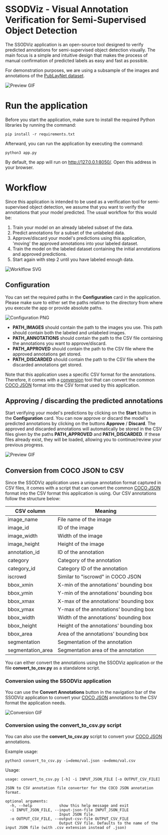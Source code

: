 # SSODViz - Visual Annotation Verification for Semi-Supervised Object Detection

The SSODViz application is an open-source tool designed to verify predicted annotations for semi-supervised object detection visually. The main focus is a simple and intuitive design that makes the process of manual confirmation of predicted labels as easy and fast as possible.

For demonstration purposes, we are using a subsample of the images and annotations of the [PubLayNet dataset](https://github.com/ibm-aur-nlp/PubLayNet).

![Preview GIF](other/preview.gif)

# Run the application

Before you start the application, make sure to install the required Python libraries by running the command:

```
pip install -r requirements.txt
```

Afterward, you can run the application by executing the command:

```
python3 app.py
```

By default, the app will run on http://127.0.0.1:8050/. Open this address in your browser.

# Workflow

Since this application is intended to be used as a verification tool for semi-supervised object detection, we assume that you want to verify the annotations that your model predicted. The usual workflow for this would be:

1. Train your model on an already labeled subset of the data.
2. Predict annotations for a subset of the unlabeled data.
3. Approve/discard your model's predictions using this application, 'moving' the approved annotations into your labeled dataset.
4. Train the model on the labeled dataset containing the initial annotations and approved predictions.
5. Start again with step 2 until you have labeled enough data.

![Worklflow SVG](other/workflow.svg)

## Configuration

You can set the required paths in the **Configuration** card in the application. Please make sure to either set the paths relative to the directory from where you execute the app or provide absolute paths.

![Configuration PNG](other/configuration.png)

- **PATH_IMAGES** should contain the path to the images you use. This path should contain both the labeled and unlabeled images.
- **PATH_ANNOTATIONS** should contain the path to the CSV file containing the annotations you want to approve/discard.
- **PATH_APPROVED** should contain the path to the CSV file where the approved annotations get stored.
- **PATH_DISCARDED** should contain the path to the CSV file where the discarded annotations get stored.

Note that this application uses a specific CSV format for the annotations. Therefore, it comes with a [conversion](#conversion-from-coco-json-to-csv) tool that can convert the common [COCO JSON](https://cocodataset.org/#format-data) format into the CSV format used by this application.

## Approving / discarding the predicted annotations

Start verifying your model's predictions by clicking on the **Start** button in the **Configuration** card. You can now approve or discard the model's predicted annotations by clicking on the buttons **Approve** / **Discard**. The approved and discarded annotations will automatically be stored in the CSV files given by the paths **PATH_APPROVED** and **PATH_DISCARDED**. If these files already exist, they will be loaded, allowing you to continue/review your previous progress.

![Preview GIF](other/preview.gif)

## Conversion from COCO JSON to CSV

Since the SSODViz application uses a unique annotation format captured in CSV files, it comes with a script that can convert the common [COCO JSON](https://cocodataset.org/#format-data) format into the CSV format this application is using. Our CSV annotations follow the structure below:

| CSV column        | Meaning                                   |
| ----------------- | ----------------------------------------- |
| image_name        | File name of the image                    | 
| image_id          | ID of the image                           |
| image_width       | Width of the image                        |
| image_height      | Height of the image                       |
| annotation_id     | ID of the annotation                      |
| category          | Category of the annotation                |
| category_id       | Category ID of the annotation             |
| iscrowd           | Similar to "iscrowd" in COCO JSON         |
| bbox_xmin         | X-min of the annotations' bounding box    | 
| bbox_ymin         | Y-min of the annotations' bounding box    | 
| bbox_xmax         | X-max of the annotations' bounding box    | 
| bbox_ymax         | Y-max of the annotations' bounding box    | 
| bbox_width        | Width of the annotations' bounding box    | 
| bbox_height       | Height of the annotations' bounding box   | 
| bbox_area         | Area of the annotations' bounding box     | 
| segmentation      | Segmentation of the annotation            |
| segmentation_area | Segmentation area of the annotation       |

You can either convert the annotations using the SSODViz application or the file **convert_to_csv.py** as a standalone script.

### Conversion using the SSODViz application

You can use the **Convert Annotations** button in the navigation bar of the SSODViz application to convert your [COCO JSON](https://cocodataset.org/#format-data) annotations to the CSV format the application needs.

![Conversion GIF](other/conversion.gif)

### Conversion using the **convert_to_csv.py** script

You can also use the **convert_to_csv.py** script to convert your [COCO JSON](https://cocodataset.org/#format-data) annotations.

Example usage:
```
python3 convert_to_csv.py -i=demo/val.json -o=demo/val.csv
```

Usage:
```
usage: convert_to_csv.py [-h] -i INPUT_JSON_FILE [-o OUTPUT_CSV_FILE]

JSON to CSV annotation file converter for the COCO JSON annotation format.

optional arguments:
  -h, --help            show this help message and exit
  -i INPUT_JSON_FILE, --input-json-file INPUT_JSON_FILE
                        Input JSON file.
  -o OUTPUT_CSV_FILE, --output-csv-file OUTPUT_CSV_FILE
                        Output CSV file. Defaults to the name of the input JSON file (with .csv extension instead of .json)
```

